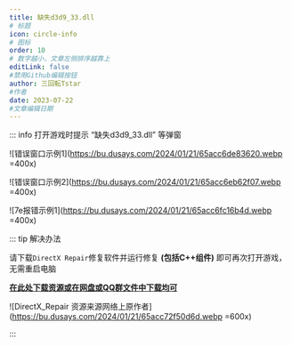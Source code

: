 ```yaml
---
title: 缺失d3d9_33.dll
# 标题
icon: circle-info
# 图标
order: 10
# 数字越小，文章左侧排序越靠上
editLink: false
#禁用Github编辑按钮
author: 三回転Tstar
#作者
date: 2023-07-22
#文章编辑日期
---
```


::: info 打开游戏时提示 “缺失d3d9_33.dll” 等弹窗

![错误窗口示例1](https://bu.dusays.com/2024/01/21/65acc6de83620.webp =400x)

![错误窗口示例2](https://bu.dusays.com/2024/01/21/65acc6eb62f07.webp =400x)

![7e报错示例1](https://bu.dusays.com/2024/01/21/65acc6fc16b4d.webp =400x)

::: tip 解决办法

请下载```DirectX Repair```修复软件并运行修复 **(包括C++组件)** 即可再次打开游戏，无需重启电脑

[**在此处下载资源或在网盘或QQ群文件中下载均可**](https://blog.csdn.net/vbcom/article/details/7245186)

![DirectX_Repair 资源来源网络上原作者](https://bu.dusays.com/2024/01/21/65acc72f50d6d.webp =600x)


:::
